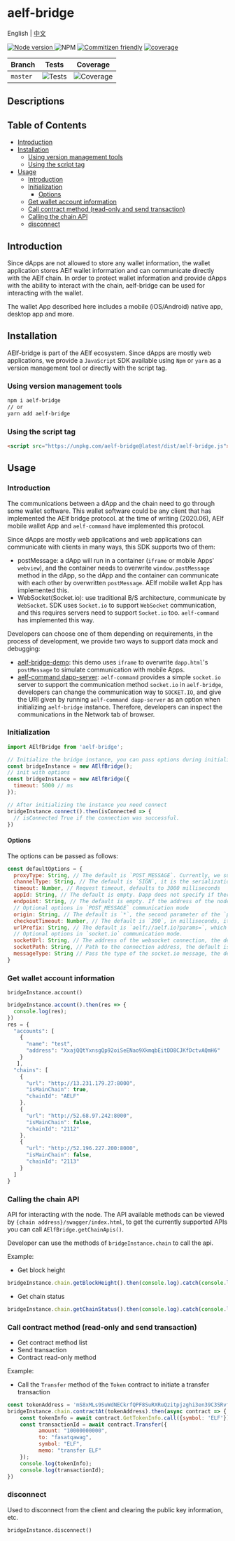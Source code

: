 # aelf-bridge

English | [中文](./README.zh-CN.md)

<p>
  <a href="https://nodejs.org/download/">
    <img alt="Node version" src="https://img.shields.io/node/v/aelf-bridge.svg">
  </a>
  <img alt="NPM" src="https://img.shields.io/npm/l/aelf-bridge">
  <a href="http://commitizen.github.io/cz-cli/"><img alt="Commitizen friendly" src="https://img.shields.io/badge/commitizen-friendly-brightgreen.svg"></a>
  <a href="https://github.com/AElfProject/aelf-js-bridge/actions/workflows/publish.yml">
    <img alt="coverage" src="https://github.com/AElfProject/aelf-js-bridge/actions/workflows/publish.yml/badge.svg">
  </a>
</p>

 | Branch       | Tests          | Coverage       |
|--------------|-----------------|----------------|
| `master` | ![Tests](https://img.shields.io/endpoint?url=https://raw.githubusercontent.com/AElfProject/aelf-js-bridge/feature/badge-json/master-test-results.json) | ![Coverage](https://AElfProject.github.io/aelf-js-bridge/badges.svg) |




## Descriptions

## Table of Contents
  - [Introduction](#introduction)
  - [Installation](#installation)
    - [Using version management tools](#using-version-management-tools)
    - [Using the script tag](#using-the-script-tag)
  - [Usage](#usage)
    - [Introduction](#introduction)
    - [Initialization](#initialization)
      - [Options](#options)
    - [Get wallet account information](#get-wallet-account-information)
    - [Call contract method (read-only and send transaction)](#call-contract-method-read-only-and-send-transaction)
    - [Calling the chain API](#calling-the-chain-api)
    - [disconnect](#disconnect)

## Introduction

Since dApps are not allowed to store any wallet information, the wallet application stores AElf wallet information and can communicate directly with the AElf chain. In order to protect wallet information and provide dApps with the ability to interact with the chain, aelf-bridge can be used for interacting with the wallet.

The wallet App described here includes a mobile (iOS/Android) native app, desktop app and more.

## Installation

AElf-bridge is part of the AElf ecosystem. Since dApps are mostly web applications, we provide a `JavaScript` SDK available using `Npm` or `yarn` as a version management tool or directly with the script tag.

### Using version management tools

```bash
npm i aelf-bridge
// or
yarn add aelf-bridge
```

### Using the script tag

```html
<script src="https://unpkg.com/aelf-bridge@latest/dist/aelf-bridge.js"></script>
```

## Usage

### Introduction

The communications between a dApp and the chain need to go through some wallet software. This wallet software could be any client that has implemented the AElf bridge protocol. at the time of writing (2020.06), AElf mobile wallet App and `aelf-command` have implemented this protocol.

Since dApps are mostly web applications and web applications can communicate with clients in many ways, this SDK supports two of them:

* postMessage: a dApp will run in a container (`iframe` or mobile Apps' `webview`), and the container needs to overwrite `window.postMessage` method in the dApp, so the dApp and the container can communicate with each other by overwritten `postMessage`. AElf mobile wallet App has implemented this.
* WebSocket(Socket.io): use traditional B/S architecture, communicate by `WebSocket`. SDK uses `Socket.io` to support `WebSocket` communication, and this requires servers need to support `Socket.io` too. `aelf-command` has implemented this way.

Developers can choose one of them depending on requirements, in the process of development, we provide two ways to support data mock and debugging:

* [aelf-bridge-demo](https://github.com/AElfProject/aelf-bridge-demo): this demo uses `iframe` to overwrite `dapp.html`'s `postMessage` to simulate communication with mobile Apps.
* [aelf-command dapp-server](https://github.com/AElfProject/aelf-command): `aelf-command` provides a simple `socket.io` server to support the communication method `socket.io` in `aelf-bridge`, developers can change the communication way to `SOCKET.IO`, and give the URI given by running `aelf-command dapp-server` as an option when initializing `aelf-bridge` instance. Therefore, developers can inspect the communications in the Network tab of browser.

### Initialization

```javascript
import AElfBridge from 'aelf-bridge';

// Initialize the bridge instance, you can pass options during initialization to specify the behavior, see below for explanation
const bridgeInstance = new AElfBridge();
// init with options
const bridgeInstance = new AElfBridge({
  timeout: 5000 // ms
});

// After initializing the instance you need connect
bridgeInstance.connect().then(isConnected => {
  // isConnected True if the connection was successful.
})
```

#### Options

The options can be passed as follows:

```javascript
const defaultOptions = {
  proxyType: String, // The default is `POST_MESSAGE`. Currently, we support the `POST_MESSAGE` and `SOCKET.IO` proxy types are provided. The `Websocket` mechanism will be provided in the future. Valid values ​​are available via `AElfBridge.getProxies()`.
  channelType: String, // The default is `SIGN`, it is the serialization of the request and response, that is, Dapp exchanges the public and private keys with the client and the private key is used to verify the signature information, thereby verifying whether the information has been tampered with. Another method of symmetric encryption is provided. The parameter value is `ENCRYPT`, and the shared public key is used for symmetric encryption. The valid value of the parameter is obtained by `AElfBridge.getChannels()`.
  timeout: Number, // Request timeout, defaults to 3000 milliseconds
  appId: String, // The default is empty. Dapp does not specify if there is no special requirement. If you need to specify it, you need to randomly generate a 32-bit hex-coded id each time. A credential used to communicate with the client, specifying the Dapp ID. If it is not specified, the library will process it internally. The first run will generate a random 32-bit hex-encoded uuid. After the connection is successful, it will be stored in `localStorage`, then the value will be taken from `localStorage`. If not, then Generate a random id.
  endpoint: String, // The default is empty. If the address of the node is empty, the client uses the internally saved primary link address by default, and can also specify to send a request to a specific node.
  // Optional options in `POST_MESSAGE` communication mode
  origin: String, // The default is `*`, the second parameter of the `postMessage` function, in most cases you do not need to specify
  checkoutTimeout: Number, // The default is `200`, in milliseconds, it checks the client's injected `postMessage`. In most cases, you don't need to specify this
  urlPrefix: String, // The default is `aelf://aelf.io?params=`, which is used to specify the protocol and prefix of the node. If the client does not have special requirements, it does not need to be changed.
  // Optional options in `socket.io` communication mode.
  socketUrl: String, // The address of the websocket connection, the default is `http://localhost:50845`
  socketPath: String, // Path to the connection address, the default is empty
  messageType: String // Pass the type of the socket.io message, the default is `bridge`
}
```

### Get wallet account information

`bridgeInstance.account()`

```javascript
bridgeInstance.account().then(res => {
  console.log(res);
})
res = {
  "accounts": [
    {
      "name": "test",
      "address": "XxajQQtYxnsgQp92oiSeENao9XkmqbEitDD8CJKfDctvAQmH6"
    }
   ],
  "chains": [
    {
      "url": "http://13.231.179.27:8000",
      "isMainChain": true,
      "chainId": "AELF"
    },
    {
      "url": "http://52.68.97.242:8000",
      "isMainChain": false,
      "chainId": "2112"
    },
    {
      "url": "http://52.196.227.200:8000",
      "isMainChain": false,
      "chainId": "2113"
    }
  ]
}
```

### Calling the chain API

API for interacting with the node. The API available methods can be viewed by `{chain address}/swagger/index.html`, to get the currently supported APIs you can call `AElfBridge.getChainApis()`.

Developer can use the methods of `bridgeInstance.chain` to call the api.

Example:

* Get block height

```javascript
bridgeInstance.chain.getBlockHeight().then(console.log).catch(console.log)
```

* Get chain status
```javascript
bridgeInstance.chain.getChainStatus().then(console.log).catch(console.log)
```

### Call contract method (read-only and send transaction)

* Get contract method list
* Send transaction
* Contract read-only method

Example:

* Call the `Transfer` method of the `Token` contract to initiate a transfer transaction

```javascript
const tokenAddress = 'mS8xMLs9SuWdNECkrfQPF8SuRXRuQzitpjzghi3en39C3SRvf'; // Get contract address by genesis contract method `GetContractAddressByName`
bridgeInstance.chain.contractAt(tokenAddress).then(async contract => {
    const tokenInfo = await contract.GetTokenInfo.call({symbol: 'ELF'});
    const transactionId = await contract.Transfer({
          amount: "10000000000",
          to: "fasatqawag",
          symbol: "ELF",
          memo: "transfer ELF"
    });
    console.log(tokenInfo);
    console.log(transactionId);
})
```

### disconnect

Used to disconnect from the client and clearing the public key information, etc.

`bridgeInstance.disconnect()`

